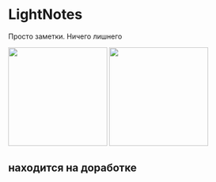 # LightNotes

Просто заметки. Ничего лишнего

<img src=https://user-images.githubusercontent.com/90249726/222200746-1375464b-dca0-4179-a064-1188dbbe48cb.png width = "200" />

<img src=https://user-images.githubusercontent.com/90249726/222201559-adf68d73-3bea-4e68-85e9-2d582f3dd7fd.png width = "200" />

## находится на доработке
